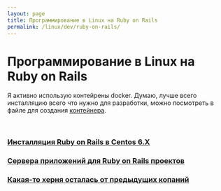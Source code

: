 ```yaml
---
layout: page
title: Программирование в Linux на Ruby on Rails
permalink: /linux/dev/ruby-on-rails/
---
```



# Программирование в Linux на Ruby on Rails


Я активно использую контейрены docker. Думаю, лучше всего инсталляцию всего что нужно для разработки, можно посмотреть в файле для создания  <a href="/linux/containers/docker/dockerfile/my-dockerfile-for-ruby-on-rails/">контейнера</a>.


<br/>

### [Инсталляция Ruby on Rails в Centos 6.X](/linux/dev/ruby-on-rails/installation/centos/6.X/)

### [Сервера приложений для Ruby on Rails проектов](/linux/dev/ruby-on-rails/app-servers/)

### [Какая-то херня осталась от предыдущих копаний](/linux/dev/ruby-on-rails/additionals/)
